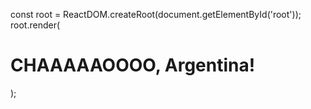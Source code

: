 const root = ReactDOM.createRoot(document.getElementById('root'));
root.render(<h1>CHAAAAAOOOO, Argentina!</h1>);
